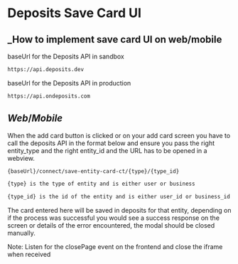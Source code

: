 # Deposits Save Card UI

## _How to implement save card UI on web/mobile 


baseUrl for the Deposits API in sandbox
```sh
https://api.deposits.dev
```
baseUrl for the Deposits API in production
```sh
https://api.ondeposits.com
```

## _Web_/_Mobile_

When the add card button is clicked or on your add card screen you have to call the deposits API in the format below and ensure you pass the right entity_type and the right entity_id and the URL has to be opened in a webview.

```sh
{baseUrl}/connect/save-entity-card-ct/{type}/{type_id}
```

```sh
{type} is the type of entity and is either user or business
```

```sh
{type_id} is the id of the entity and is either user_id or business_id
```

The card entered here will be saved in deposits for that entity, depending on if the process was successful you would see a success response on the screen or details of the error encountered, the modal should be closed manually.

Note: Listen for the closePage event on the frontend and close the iframe when received
